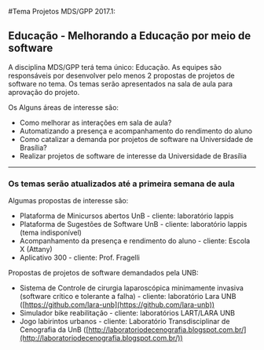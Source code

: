 #Tema Projetos MDS/GPP 2017.1:

## Educação - Melhorando a Educação por meio de software

A disciplina MDS/GPP terá tema único: Educação.  As equipes são responsáveis por desenvolver pelo menos 2 propostas de projetos de software no tema. Os temas serão apresentados na sala de aula para aprovação do projeto. 

Os 
Alguns áreas de interesse são:

*  Como melhorar as interações em sala de aula? 
*  Automatizando a presença e acompanhamento do rendimento do aluno
*  Como catalizar a demanda por projetos de software na Universidade de Brasília?
*  Realizar projetos de software de interesse da Universidade de Brasília

***

### Os temas serão atualizados até a primeira semana de aula
Algumas propostas de interesse são:

* Plataforma de Minicursos abertos UnB -  cliente: laboratório lappis
* Plataforma de Sugestões de Software UnB - cliente: laboratório lappis (tema indisponível)
* Acompanhamento da presença e rendimento do aluno - cliente: Escola X (Attany)
* Aplicativo 300 -  cliente: Prof. Fragelli

Propostas de projetos de software demandados pela UNB:

* Sistema de Controle de cirurgia laparoscópica minimamente invasiva (software crítico e tolerante a falha) - cliente: laboratório Lara UNB ([https://github.com/lara-unb](https://github.com/lara-unb))
* Simulador bike reabilitação - cliente: laboratórios LART/LARA UNB
* Jogo labirintos urbanos - cliente:  Laboratório Transdisciplinar de Cenografia da UnB ([http://laboratoriodecenografia.blogspot.com.br/](http://laboratoriodecenografia.blogspot.com.br/))
